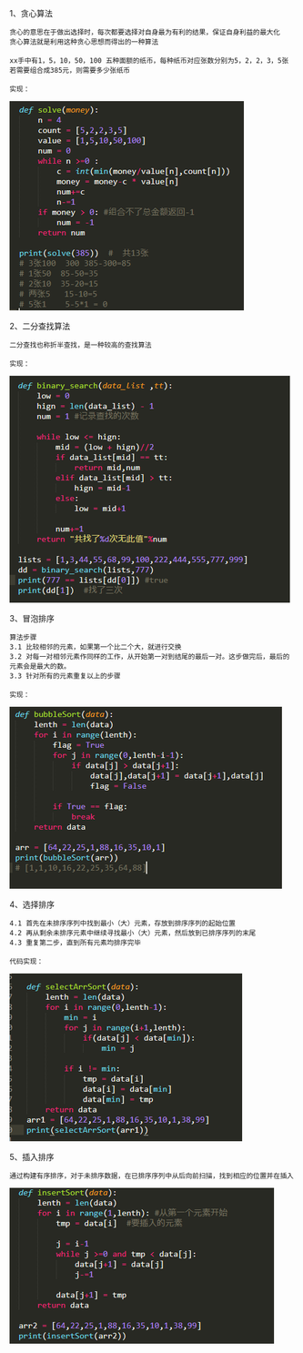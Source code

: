 1、贪心算法

	贪心的意思在于做出选择时，每次都要选择对自身最为有利的结果，保证自身利益的最大化  
	贪心算法就是利用这种贪心思想而得出的一种算法  

	xx手中有1，5，10，50，100 五种面额的纸币，每种纸币对应张数分别为5，2，2，3，5张  
	若需要组合成385元，则需要多少张纸币  

	实现：

![image](https://raw.githubusercontent.com/PHPEleven/doc/master/images/clipboard.png)
 

2、二分查找算法  

	二分查找也称折半查找，是一种较高的查找算法  

	实现：   
	
![image](https://github.com/PHPEleven/doc/blob/master/images/clipboard-1.png?raw=true)

	
 
3、冒泡排序    

	算法步骤    
	3.1 比较相邻的元素，如果第一个比二个大，就进行交换    
	3.2 对每一对相邻元素作同样的工作，从开始第一对到结尾的最后一对。这步做完后，最后的元素会是最大的数。    
	3.3 针对所有的元素重复以上的步骤      
	
	实现：   
	
![image](https://github.com/PHPEleven/doc/blob/master/images/clipboard-2.png?raw=true)

4、选择排序    

	4.1 首先在未排序序列中找到最小（大）元素，存放到排序序列的起始位置    
	4.2 再从剩余未排序元素中继续寻找最小（大）元素，然后放到已排序序列的末尾     
 	4.3 重复第二步，直到所有元素均排序完毕       
 
	代码实现：  

![image](https://github.com/PHPEleven/doc/blob/master/images/clipboard-3.png?raw=true)


5、插入排序    

	通过构建有序排序，对于未排序数据，在已排序序列中从后向前扫描，找到相应的位置并在插入  
	
![image](https://github.com/PHPEleven/doc/blob/master/images/clipboard-4.png?raw=true)
